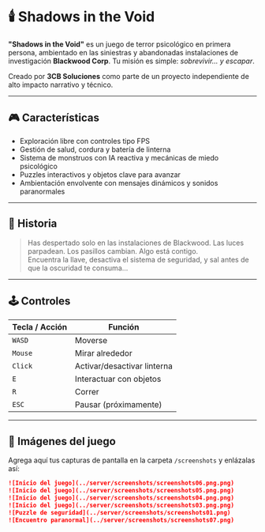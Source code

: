 # 🕯️ Shadows in the Void

**"Shadows in the Void"** es un juego de terror psicológico en primera persona, ambientado en las siniestras y abandonadas instalaciones de investigación **Blackwood Corp**. Tu misión es simple: *sobrevivir... y escapar*.

Creado por **3CB Soluciones** como parte de un proyecto independiente de alto impacto narrativo y técnico.

---

## 🎮 Características

- Exploración libre con controles tipo FPS
- Gestión de salud, cordura y batería de linterna
- Sistema de monstruos con IA reactiva y mecánicas de miedo psicológico
- Puzzles interactivos y objetos clave para avanzar
- Ambientación envolvente con mensajes dinámicos y sonidos paranormales

---

## 🧪 Historia

> Has despertado solo en las instalaciones de Blackwood. Las luces parpadean. Los pasillos cambian. Algo está contigo.  
> Encuentra la llave, desactiva el sistema de seguridad, y sal antes de que la oscuridad te consuma...

---

## 🕹️ Controles

| Tecla / Acción | Función |
|----------------|---------|
| `WASD`         | Moverse |
| `Mouse`        | Mirar alrededor |
| `Click`        | Activar/desactivar linterna |
| `E`            | Interactuar con objetos |
| `R`            | Correr |
| `ESC`          | Pausar (próximamente) |

---

## 📸 Imágenes del juego

Agrega aquí tus capturas de pantalla en la carpeta `/screenshots` y enlázalas así:

```markdown
![Inicio del juego](../server/screenshots/screenshots06.png.png)
![Inicio del juego](../server/screenshots/screenshots05.png.png)
![Inicio del juego](../server/screenshots/screenshots04.png.png)
![Inicio del juego](../server/screenshots/screenshots03.png.png)
![Puzzle de seguridad](../server/screenshots/screenshots01.png)
![Encuentro paranormal](../server/screenshots/screenshots07.png)

